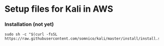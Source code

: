 # Setup files for Kali in AWS

### Installation (not yet)
```
sudo sh -c "$(curl -fsSL https://raw.githubusercontent.com/somnico/kali/master/install/install.sh)"
```
